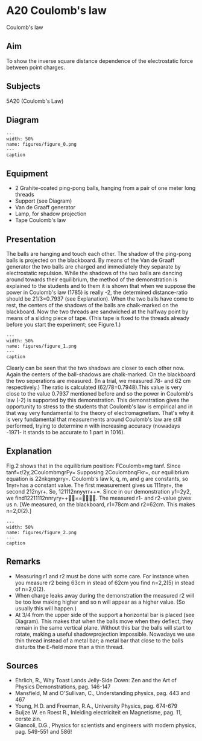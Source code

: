 # A20 Coulomb's law 
 Coulomb's law   
  
## Aim   
 To show the inverse square distance dependence of the electrostatic force between point charges.    
  
## Subjects   
 5A20 (Coulomb's Law)   
  
## Diagram   
   
```{figure} figures/figure_0.png  
---  
width: 50%  
name: figures/figure_0.png  
---  
caption  
``` 
      
  
## Equipment   
 
 *  2 Grahite-coated ping-pong balls, hanging from a pair of one meter long threads 
 *  Support (see Diagram) 
 *  Van de Graaff generator 
 *  Lamp, for shadow projection 
 *  Tape Coulomb's law
    
  
## Presentation   
 The balls are hanging and touch each other. The shadow of the ping-pong balls is projected on the blackboard. By means of the Van de Graaff generator the two balls are charged and immediately they separate by electrostatic repulsion. While the shadows of the two balls are dancing around towards their equilibrium, the method of the demonstration is explained to the students and to them it is shown that when we suppose the power in Coulomb's law (1785) is really -2, the determined distance-ratio should be 21/3=0.7937 (see Explanation). When the two balls have come to rest, the centers of the shadows of the balls are chalk-marked on the blackboard. Now the two threads are sandwiched at the halfway point by means of a sliding piece of tape. (This tape is fixed to the threads already before you start the experiment; see Figure.1.)    
```{figure} figures/figure_1.png  
---  
width: 50%  
name: figures/figure_1.png  
---  
caption  
``` 
 Clearly can be seen that the two shadows are closer to each other now. Again the centers of the ball-shadows are chalk-marked. On the blackboard the two seperations are measured. (In a trial, we measured 78- and 62 cm respectively.) The ratio is calculated (62/78=0.7948).This value is very close to the value 0.7937 mentioned before and so the power in Coulomb's law (-2) is supported by this demonstration. This demonstration gives the opportunity to stress to the students that Coulomb's law is empirical and in that way very fundamental to the theory of electromagnetism. That's why it is very fundamental that measurements around Coulomb's law are still performed, trying to determine n with increasing accuracy (nowadays -1971- it stands to be accurate to 1 part in 1016).    
  
## Explanation   
 Fig.2 shows that in the equilibrium position: FCoulomb=mg tanf. Since tanf=r/2y,2CoulombmgrFy=  Supposing 2CoulombnqFkr=, our equilibrium equation is 22nkqmgrry=. Coulomb's law k, q, m, and g are constants, so 1nyr+has a constant value. The first measurement gives us 111nyr+, the second 212nyr+. So, 121112nnyyrr++=. Since in our demonstration y1=2y2, we find12211112nnryry++==. The measured r1- and r2-value gives us n. [We measured, on the blackboard, r1=78cm and r2=62cm. This makes n=2,0(2).]    
```{figure} figures/figure_2.png  
---  
width: 50%  
name: figures/figure_2.png  
---  
caption  
``` 
   
  
## Remarks   
 
 *  Measuring r1 and r2 must be done with some care. For instance when you measure r2 being 63cm in stead of 62cm you find n=2,2(5) in stead of n=2,0(2). 
 *  When charge leaks away during the demonstration the measured r2 will be too low making higher and so n will appear as a higher value. (So usually this will happen.) 
 *  At 3/4 from the upper side of the support a horizontal bar is placed (see Diagram). This makes that when the balls move when they deflect, they remain in the same vertical plane. Without this bar the balls will start to rotate, making a useful shadowprojection impossible. Nowadays we use thin thread instead of a metal bar; a metal bar that close to the balls disturbs the E-field more than a thin thread.
    
  
## Sources   
 
 *  Ehrlich, R., Why Toast Lands Jelly-Side Down: Zen and the Art of Physics Demonstrations, pag. 146-147 
 *  Mansfield, M and O'Sullivan, C., Understanding physics, pag. 443 and 467 
 *  Young, H.D. and Freeman, R.A., University Physics, pag. 674-679 
 *  Buijze W. en Roest R., Inleiding electriciteit en Magnetisme, pag. 11, eerste zin. 
 *  Giancoli, D.G., Physics for scientists and engineers with modern physics, pag. 549-551 and 586!
     